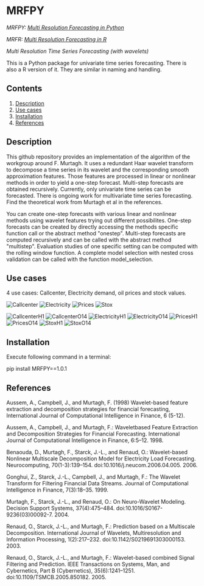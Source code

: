 # MRFPY
*MRFPY: [Multi Resolution Forecasting in Python](https://github.com/Quirinms/MRFPY)*

*MRFR: [Multi Resolution Forecasting in R](https://github.com/Quirinms/MRFR)*

*Multi Resolution Time Series Forecasting (with wavelets)*

This is a Python package for univariate time series forecasting.
There is also a R version of it.
They are similar in naming and handling.

## Contents

1. [Description](#description)
2. [Use cases](#use-cases)
3. [Installation](#installation)
4. [References](#references)


## Description

This github repository provides an implementation of the algorithm of the workgroup around F. Murtagh.
It uses a redundant Haar wavelet transform to decompose a time series in its wavelet and the corresponding smooth approximation features.
Those features are processed in linear or nonlinear methods in order to yield a one-step forecast.
Multi-step forecasts are obtained recursively.
Currently, only univariate time series can be forecasted.
There is ongoing work for multivariate time series forecasting.
Find the theoretical work from Murtagh et al in the references.

You can create one-step forecasts with various linear and nonlinear methods using wavelet features trying out different possibilites.
One-step forecasts can be created by directly accessing the methods specific function call or the abstract method "onestep".
Multi-step forecasts are computed recursively and can be called with the abstract method "multistep".
Evaluation studies of one specific setting can be computed with the rolling window function.
A complete model selection with nested cross validation can be called with the function model_selection.


## Use cases

4 use cases: Callcenter, Electricity demand, oil prices and stock values.

![Callcenter](https://github.com/Quirinms/MRFPY/blob/master/doc/images/Callcenter.png)
![Electricity](https://github.com/Quirinms/MRFPY/blob/master/doc/images/Electricity.png)
![Prices](https://github.com/Quirinms/MRFPY/blob/master/doc/images/Prices.png)
![Stox](https://github.com/Quirinms/MRFPY/blob/master/doc/images/Stox.png)

![CallcenterH1](https://github.com/Quirinms/MRFPY/blob/master/doc/images/Callcenter_SMAPE_Reference_Horizon_1.png)
![CallcenterO14](https://github.com/Quirinms/MRFPY/blob/master/doc/images/Callcenter_SMAPE_Reference_From_1_To_14.png)
![ElectricityH1](https://github.com/Quirinms/MRFPY/blob/master/doc/images/Entsoe_SMAPE_Reference_From_1_To_14.png)
![ElectricityO14](https://github.com/Quirinms/MRFPY/blob/master/doc/images/Entsoe_SMAPE_Reference_Horizon_1.png)
![PricesH1](https://github.com/Quirinms/MRFPY/blob/master/doc/images/SAP500_SMAPE_Reference_From_1_To_14.png)
![PricesO14](https://github.com/Quirinms/MRFPY/blob/master/doc/images/SAP500_SMAPE_Reference_Horizon_1.png)
![StoxH1](https://github.com/Quirinms/MRFPY/blob/master/doc/images/SEP_SMAPE_Reference_From_1_To_14.png)
![StoxO14](https://github.com/Quirinms/MRFPY/blob/master/doc/images/SEP_SMAPE_Reference_Horizon_1.png)


## Installation

Execute following command in a terminal:

pip install MRFPY==1.0.1 

## References

Aussem,  A.,  Campbell,  J.,  and  Murtagh,  F.  (1998)  Wavelet-based  feature extraction    and    decomposition    strategies    for    financial    forecasting, International Journal of Computational Intelligence in Finance, 6 (5-12).

Aussem, A., Campbell, J., and Murtagh, F.: Waveletbased Feature Extraction and Decomposition Strategies for Financial Forecasting.
International Journal of Computational Intelligence in Finance, 6:5–12. 1998.

Benaouda, D., Murtagh, F., Starck, J.-L., and Renaud, O.: Wavelet-based Nonlinear Multiscale Decomposition Model for Electricity Load
Forecasting. Neurocomputing, 70(1-3):139–154. doi:10.1016/j.neucom.2006.04.005. 2006.

Gonghui, Z., Starck, J.-L., Campbell, J., and Murtagh, F.: The Wavelet Transform for Filtering Financial Data Streams. Journal of Computational Intelligence in Finance, 7(3):18–35. 1999.

Murtagh, F., Starck, J.-L., and Renaud, O.: On Neuro-Wavelet Modeling. Decision Support Systems, 37(4):475–484. doi:10.1016/S0167-9236(03)00092-7. 2004.

Renaud, O., Starck, J.-L., and Murtagh, F.: Prediction based on a Multiscale Decomposition. International Journal of Wavelets, Multiresolution and Information Processing, 1(2):217–232. doi:10.1142/S0219691303000153. 2003.

Renaud, O., Starck, J.-L., and Murtagh, F.: Wavelet-based combined Signal Filtering and Prediction. IEEE Transactions on Systems, Man, and Cybernetics, Part B (Cybernetics), 35(6):1241–1251. doi:10.1109/TSMCB.2005.850182. 2005.

